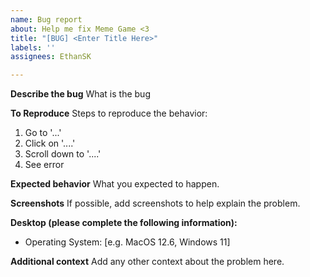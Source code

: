 ```yaml
---
name: Bug report
about: Help me fix Meme Game <3
title: "[BUG] <Enter Title Here>"
labels: ''
assignees: EthanSK

---
```


**Describe the bug**
What is the bug

**To Reproduce**
Steps to reproduce the behavior:
1. Go to '...'
2. Click on '....'
3. Scroll down to '....'
4. See error

**Expected behavior**
What you expected to happen.

**Screenshots**
If possible, add screenshots to help explain the problem.

**Desktop (please complete the following information):**
 - Operating System: [e.g. MacOS 12.6, Windows 11]

**Additional context**
Add any other context about the problem here.
